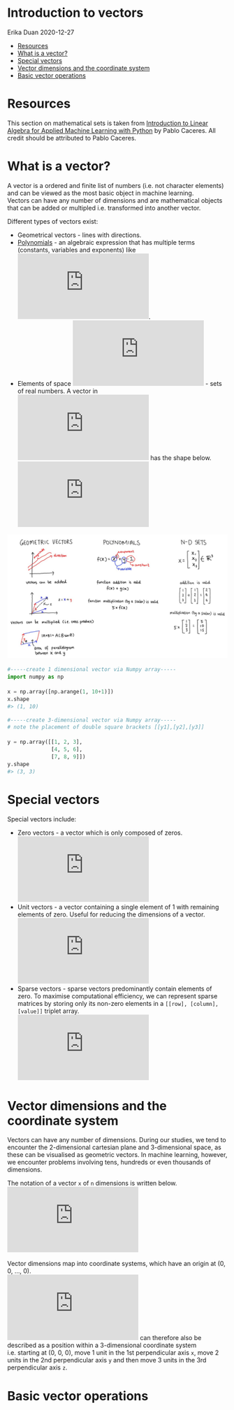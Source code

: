 Introduction to vectors
================
Erika Duan
2020-12-27

  - [Resources](#resources)
  - [What is a vector?](#what-is-a-vector)
  - [Special vectors](#special-vectors)
  - [Vector dimensions and the coordinate
    system](#vector-dimensions-and-the-coordinate-system)
  - [Basic vector operations](#basic-vector-operations)

# Resources

This section on mathematical sets is taken from [Introduction to Linear
Algebra for Applied Machine Learning with
Python](https://pabloinsente.github.io/intro-linear-algebra#vectors) by
Pablo Caceres. All credit should be attributed to Pablo Caceres.

# What is a vector?

A vector is a ordered and finite list of numbers (i.e. not character
elements) and can be viewed as the most basic object in machine
learning.  
Vectors can have any number of dimensions and are mathematical objects
that can be added or multipled i.e. transformed into another vector.

Different types of vectors exist:

  - Geometrical vectors - lines with directions.  
  - [Polynomials](https://www.mathsisfun.com/algebra/polynomials.html) -
    an algebraic expression that has multiple terms (constants,
    variables and exponents) like ![f(x) =
    x^{2}+y+1](https://latex.codecogs.com/png.latex?f%28x%29%20%3D%20x%5E%7B2%7D%2By%2B1
    "f(x) = x^{2}+y+1").  
  - Elements of space ![{\\rm
    I\\\!R}^{n}](https://latex.codecogs.com/png.latex?%7B%5Crm%20I%5C%21R%7D%5E%7Bn%7D
    "{\\rm I\\!R}^{n}") - sets of real numbers. A vector in ![{\\rm
    I\\\!R}^{3}](https://latex.codecogs.com/png.latex?%7B%5Crm%20I%5C%21R%7D%5E%7B3%7D
    "{\\rm I\\!R}^{3}") has the shape below.  
    ![x = \\begin{bmatrix} x\_1 \\\\ x\_2 \\\\ x\_3 \\end{bmatrix} \\in
    {\\rm
    I\\\!R}^{3}](https://latex.codecogs.com/png.latex?x%20%3D%20%20%5Cbegin%7Bbmatrix%7D%20x_1%20%5C%5C%20x_2%20%5C%5C%20x_3%20%20%5Cend%7Bbmatrix%7D%20%20%5Cin%20%7B%5Crm%20I%5C%21R%7D%5E%7B3%7D
    "x =  \\begin{bmatrix} x_1 \\\\ x_2 \\\\ x_3  \\end{bmatrix}  \\in {\\rm I\\!R}^{3}")

![](https://github.com/erikaduan/Introductory-maths-in-R-and-Python/blob/master/02_figures/02_vector-types.jpg)

``` python
#-----create 1 dimensional vector via Numpy array-----
import numpy as np 

x = np.array([np.arange(1, 10+1)])
x.shape
#> (1, 10) 
```

``` python
#-----create 3-dimensional vector via Numpy array-----
# note the placement of double square brackets [[y1],[y2],[y3]]

y = np.array([[1, 2, 3],
              [4, 5, 6],
              [7, 8, 9]])  
y.shape   
#> (3, 3)  
```

# Special vectors

Special vectors include:

  - Zero vectors - a vector which is only composed of zeros.  
    ![x = \\begin{bmatrix} 0 \\\\ 0 \\\\ 0
    \\end{bmatrix}](https://latex.codecogs.com/png.latex?x%20%3D%20%20%5Cbegin%7Bbmatrix%7D%200%20%5C%5C%200%20%5C%5C%200%20%20%5Cend%7Bbmatrix%7D
    "x =  \\begin{bmatrix} 0 \\\\ 0 \\\\ 0  \\end{bmatrix}")  
  - Unit vectors - a vector containing a single element of 1 with
    remaining elements of zero. Useful for reducing the dimensions of a
    vector.  
    ![y = \\begin{bmatrix} 1 \\\\ 0 \\\\ 0
    \\end{bmatrix}](https://latex.codecogs.com/png.latex?y%20%3D%20%20%5Cbegin%7Bbmatrix%7D%201%20%5C%5C%200%20%5C%5C%200%20%20%5Cend%7Bbmatrix%7D
    "y =  \\begin{bmatrix} 1 \\\\ 0 \\\\ 0  \\end{bmatrix}")  
  - Sparse vectors - sparse vectors predominantly contain elements of
    zero. To maximise computational efficiency, we can represent sparse
    matrices by storing only its non-zero elements in a `[[row],
    [column], [value]]` triplet array.  
    ![y = \\begin{bmatrix} 0, 0, 3, 0, 0, 0 \\\\ 0, 0, 0, 0, 0, 0
    \\\\ 0, 0, 0, 0, 1, 0 \\end{bmatrix} y\_{sparse} =
    \\begin{bmatrix} 0, 2, 3 \\\\ 2, 4, 1
    \\end{bmatrix}](https://latex.codecogs.com/png.latex?y%20%3D%20%20%5Cbegin%7Bbmatrix%7D%200%2C%200%2C%203%2C%200%2C%200%2C%200%20%5C%5C%200%2C%200%2C%200%2C%200%2C%200%2C%200%20%5C%5C%200%2C%200%2C%200%2C%200%2C%201%2C%200%20%20%5Cend%7Bbmatrix%7D%20%20y_%7Bsparse%7D%20%3D%20%20%5Cbegin%7Bbmatrix%7D%200%2C%202%2C%203%20%5C%5C%202%2C%204%2C%201%20%20%5Cend%7Bbmatrix%7D
    "y =  \\begin{bmatrix} 0, 0, 3, 0, 0, 0 \\\\ 0, 0, 0, 0, 0, 0 \\\\ 0, 0, 0, 0, 1, 0  \\end{bmatrix}  y_{sparse} =  \\begin{bmatrix} 0, 2, 3 \\\\ 2, 4, 1  \\end{bmatrix}")

# Vector dimensions and the coordinate system

Vectors can have any number of dimensions. During our studies, we tend
to encounter the 2-dimensional cartesian plane and 3-dimensional space,
as these can be visualised as geometric vectors. In machine learning,
however, we encounter problems involving tens, hundreds or even
thousands of dimensions.

The notation of a vector `x` of `n` dimensions is written below.  
![x = \\begin{bmatrix} x\_1 \\\\ x\_2 \\\\ \\vdots \\\\ x\_n
\\end{bmatrix} \\in {\\rm
I\\\!R}^{n}](https://latex.codecogs.com/png.latex?x%20%3D%20%20%5Cbegin%7Bbmatrix%7D%20%20x_1%20%5C%5C%20%20x_2%20%5C%5C%20%20%5Cvdots%20%5C%5C%20%20x_n%20%20%5Cend%7Bbmatrix%7D%20%5Cin%20%7B%5Crm%20I%5C%21R%7D%5E%7Bn%7D
"x =  \\begin{bmatrix}  x_1 \\\\  x_2 \\\\  \\vdots \\\\  x_n  \\end{bmatrix} \\in {\\rm I\\!R}^{n}")

Vector dimensions map into coordinate systems, which have an origin at
(0, 0, …, 0).  
![x = \\begin{bmatrix} 1 \\\\ 2 \\\\ 3 \\end{bmatrix} \\in {\\rm
I\\\!R}^{3}](https://latex.codecogs.com/png.latex?x%20%3D%20%20%5Cbegin%7Bbmatrix%7D%20%201%20%5C%5C%20%202%20%5C%5C%20%203%20%20%5Cend%7Bbmatrix%7D%20%5Cin%20%7B%5Crm%20I%5C%21R%7D%5E%7B3%7D
"x =  \\begin{bmatrix}  1 \\\\  2 \\\\  3  \\end{bmatrix} \\in {\\rm I\\!R}^{3}")
can therefore also be described as a position within a 3-dimensional
coordinate system i.e. starting at (0, 0, 0), move 1 unit in the 1st
perpendicular axis `x`, move 2 units in the 2nd perpendicular axis `y`
and then move 3 units in the 3rd perpendicular axis `z`.

# Basic vector operations
